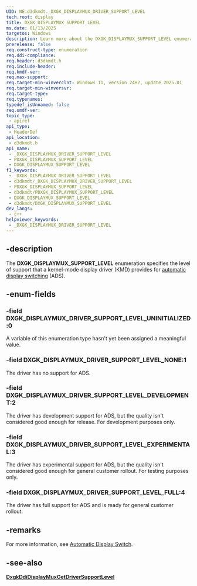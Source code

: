 ```yaml
---
UID: NE:d3dkmdt._DXGK_DISPLAYMUX_DRIVER_SUPPORT_LEVEL
tech.root: display
title: DXGK_DISPLAYMUX_SUPPORT_LEVEL
ms.date: 01/13/2025
targetos: Windows
description: Learn more about the DXGK_DISPLAYMUX_SUPPORT_LEVEL enumeration.
prerelease: false
req.construct-type: enumeration
req.ddi-compliance: 
req.header: d3dkmdt.h
req.include-header: 
req.kmdf-ver: 
req.max-support: 
req.target-min-winverclnt: Windows 11, version 24H2, update 2025.01
req.target-min-winversvr: 
req.target-type: 
req.typenames: 
typedef_isUnnamed: false
req.umdf-ver: 
topic_type:
 - apiref
api_type:
 - HeaderDef
api_location:
 - d3dkmdt.h
api_name:
 - _DXGK_DISPLAYMUX_DRIVER_SUPPORT_LEVEL
 - PDXGK_DISPLAYMUX_SUPPORT_LEVEL
 - DXGK_DISPLAYMUX_SUPPORT_LEVEL
f1_keywords:
 - _DXGK_DISPLAYMUX_DRIVER_SUPPORT_LEVEL
 - d3dkmdt/_DXGK_DISPLAYMUX_DRIVER_SUPPORT_LEVEL
 - PDXGK_DISPLAYMUX_SUPPORT_LEVEL
 - d3dkmdt/PDXGK_DISPLAYMUX_SUPPORT_LEVEL
 - DXGK_DISPLAYMUX_SUPPORT_LEVEL
 - d3dkmdt/DXGK_DISPLAYMUX_SUPPORT_LEVEL
dev_langs:
 - c++
helpviewer_keywords:
 - _DXGK_DISPLAYMUX_DRIVER_SUPPORT_LEVEL
---
```


## -description

The **DXGK_DISPLAYMUX_SUPPORT_LEVEL** enumeration specifies the level of support that a kernel-mode display driver (KMD) provides for [automatic display switching](/windows-hardware/drivers/display/automatic-display-switch) (ADS).

## -enum-fields

### -field DXGK_DISPLAYMUX_DRIVER_SUPPORT_LEVEL_UNINITIALIZED:0

A variable of this enumeration type hasn't yet been assigned a meaningful value.

### -field DXGK_DISPLAYMUX_DRIVER_SUPPORT_LEVEL_NONE:1

The driver has no support for ADS.

### -field DXGK_DISPLAYMUX_DRIVER_SUPPORT_LEVEL_DEVELOPMENT:2

The driver has development support for ADS, but the quality isn't considered good enough for release. For development purposes only.

### -field DXGK_DISPLAYMUX_DRIVER_SUPPORT_LEVEL_EXPERIMENTAL:3

The driver has experimental support for ADS, but the quality isn't considered good enough for general customer rollout. For testing purposes only.

### -field DXGK_DISPLAYMUX_DRIVER_SUPPORT_LEVEL_FULL:4

The driver has full support for ADS and is ready for general customer rollout.

## -remarks

For more information, see [Automatic Display Switch](/windows-hardware/drivers/display/automatic-display-switch).

## -see-also

[**DxgkDdiDisplayMuxGetDriverSupportLevel**](../dispmprt/nc-dispmprt-dxgkddi_displaymux_get_driver_support_level.md)

